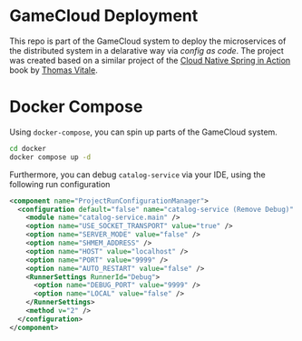 # GameCloud Deployment

This repo is part of the GameCloud system to deploy the microservices of the distributed system in a delarative way via _config as code_.
The project was created based on a similar project of the
[Cloud Native Spring in Action](https://www.manning.com/books/cloud-native-spring-in-action) book
by [Thomas Vitale](https://www.thomasvitale.com).

# Docker Compose

Using `docker-compose`, you can spin up parts of the GameCloud system.

```bash
cd docker
docker compose up -d
```

Furthermore, you can debug `catalog-service` via your IDE, using the following run configuration

```xml
<component name="ProjectRunConfigurationManager">
  <configuration default="false" name="catalog-service (Remove Debug)" type="Remote">
    <module name="catalog-service.main" />
    <option name="USE_SOCKET_TRANSPORT" value="true" />
    <option name="SERVER_MODE" value="false" />
    <option name="SHMEM_ADDRESS" />
    <option name="HOST" value="localhost" />
    <option name="PORT" value="9999" />
    <option name="AUTO_RESTART" value="false" />
    <RunnerSettings RunnerId="Debug">
      <option name="DEBUG_PORT" value="9999" />
      <option name="LOCAL" value="false" />
    </RunnerSettings>
    <method v="2" />
  </configuration>
</component>
```
